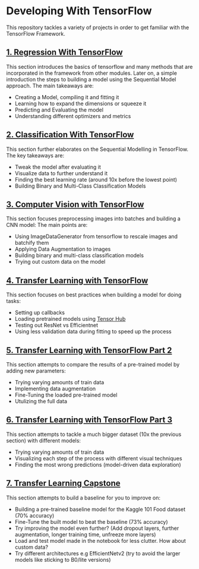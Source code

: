 # Developing With TensorFlow
This repository tackles a variety of projects in order to get familiar with the TensorFlow Framework.

## [1. Regression With TensorFlow](https://github.com/EngMarchG/TensorFlow-Mastery/blob/master/1_Regression/01_Neural_Network_Regression_With_TensorFlow.ipynb)
This section introduces the basics of tensorflow and many methods that are incorporated in the framework from other modules. Later on, a simple introduction the steps to building a model using the Sequential Model approach.
The main takeaways are:
- Creating a Model, compiling it and fitting it
- Learning how to expand the dimensions or squeeze it 
- Predicting and Evaluating the model
- Understanding different optimizers and metrics

## [2. Classification With TensorFlow](https://github.com/EngMarchG/TensorFlow-Mastery/blob/master/2_Classification/02_Neural_Network_Classification_With_TensorFlow.ipynb)
This section further elaborates on the Sequential Modelling in TensorFlow. 
The key takeaways are:
- Tweak the model after evaluating it
- Visualize data to further understand it
- Finding the best learning rate (around 10x before the lowest point)
- Building Binary and Multi-Class Classification Models

## [3. Computer Vision with TensorFlow](https://github.com/EngMarchG/TensorFlow-Mastery/blob/master/3_Computer%20Visision/03_Computer_Vision_With_TensorFlow.ipynb)
This section focuses preprocessing images into batches and building a CNN model:
The main points are:
- Using ImageDataGenerator from tensorflow to rescale images and batchify them
- Applying Data Augmentation to images 
- Building binary and multi-class classification models 
- Trying out custom data on the model

## [4. Transfer Learning with TensorFlow](https://github.com/EngMarchG/TensorFlow-Mastery/blob/master/4_Transfer%20Learning/04_Transfer_Learning.ipynb)
This section focuses on best practices when building a model for doing tasks:
- Setting up callbacks
- Loading pretrained models using [Tensor Hub](https://tfhub.dev/)
- Testing out ResNet vs Efficientnet
- Using less validation data during fitting to speed up the process

## [5. Transfer Learning with TensorFlow Part 2](https://github.com/EngMarchG/TensorFlow-Mastery/blob/master/5_Transfer%20Learning%20Part%202/05_Transfer_Learning_P2.ipynb)
This section attempts to compare the results of a pre-trained model by adding new parameters:
- Trying varying amounts of train data
- Implementing data augmentation 
- Fine-Tuning the loaded pre-trained model
- Utulizing the full data

## [6. Transfer Learning with TensorFlow Part 3](https://github.com/EngMarchG/TensorFlow-Mastery/blob/master/6_Transfer%20Learning%20Part%203/06_Transfer_Learning_p3.ipynb)
This section attempts to tackle a much bigger dataset (10x the previous section) with different models:
- Trying varying amounts of train data
- Visualizing each step of the process with different visual techniques
- Finding the most wrong predictions (model-driven data exploration)

## [7. Transfer Learning Capstone](https://github.com/EngMarchG/TensorFlow-Mastery/blob/master/7_Transfer_Learning_Capstone/07_Food_Vision_Big_Milestone_Project_.ipynb)
This section attempts to build a baseline for you to improve on:
- Building a pre-trained baseline model for the Kaggle 101 Food dataset (70% accuracy)
- Fine-Tune the built model to beat the baseline (73% accuracy)
- Try improving the model even further? (Add dropout layers, further augmentation, longer training time, unfreeze more layers)
- Load and test model made in the notebook for less clutter. How about custom data?
- Try different architectures e.g EfficientNetv2 (try to avoid the larger models like sticking to B0/lite versions)

